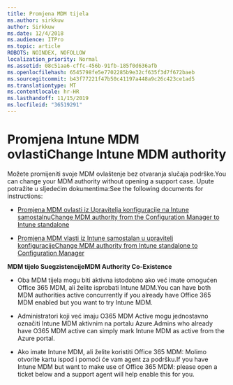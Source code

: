 ```yaml
---
title: Promjena MDM tijela
ms.author: sirkkuw
author: Sirkkuw
ms.date: 12/4/2018
ms.audience: ITPro
ms.topic: article
ROBOTS: NOINDEX, NOFOLLOW
localization_priority: Normal
ms.assetid: 08c51aa6-cffc-456b-91fb-185f0d636afb
ms.openlocfilehash: 6545798fe5e7702285b9e32cf635f3d7f672baeb
ms.sourcegitcommit: b43f77221f47b50c41197a448a9c26c423ce1ad5
ms.translationtype: MT
ms.contentlocale: hr-HR
ms.lasthandoff: 11/15/2019
ms.locfileid: "36519291"
---
```

# <a name="change-intune-mdm-authority"></a><span data-ttu-id="da305-102">Promjena Intune MDM ovlasti</span><span class="sxs-lookup"><span data-stu-id="da305-102">Change Intune MDM authority</span></span>

<span data-ttu-id="da305-103">Možete promijeniti svoje MDM ovlaštenje bez otvaranja slučaja podrške.</span><span class="sxs-lookup"><span data-stu-id="da305-103">You can change your MDM authority without opening a support case.</span></span> <span data-ttu-id="da305-104">Upute potražite u sljedećim dokumentima:</span><span class="sxs-lookup"><span data-stu-id="da305-104">See the following documents for instructions:</span></span>
  
- [<span data-ttu-id="da305-105">Promjena MDM ovlasti iz Upravitelja konfiguracije na Intune samostalnu</span><span class="sxs-lookup"><span data-stu-id="da305-105">Change MDM authority from the Configuration Manager to Intune standalone</span></span>](https://docs.microsoft.com/sccm/mdm/deploy-use/migrate-change-mdm-authority)
    
- [<span data-ttu-id="da305-106">Promjena MDM vlasti iz Intune samostalan u upravitelj konfiguracije</span><span class="sxs-lookup"><span data-stu-id="da305-106">Change MDM authority from Intune standalone to Configuration Manager</span></span>](https://docs.microsoft.com/sccm/mdm/deploy-use/change-mdm-authority)
    
 <span data-ttu-id="da305-107">**MDM tijelo Suegzistencije**</span><span class="sxs-lookup"><span data-stu-id="da305-107">**MDM Authority Co-Existence**</span></span>
  
- <span data-ttu-id="da305-108">Oba MDM tijela mogu biti aktivna istodobno ako već imate omogućen Office 365 MDM, ali želite isprobati Intune MDM.</span><span class="sxs-lookup"><span data-stu-id="da305-108">You can have both MDM authorities active concurrently if you already have Office 365 MDM enabled but you want to try Intune MDM.</span></span>
    
- <span data-ttu-id="da305-109">Administratori koji već imaju O365 MDM Active mogu jednostavno označiti Intune MDM aktivnim na portalu Azure.</span><span class="sxs-lookup"><span data-stu-id="da305-109">Admins who already have O365 MDM active can simply mark Intune MDM as active from the Azure portal.</span></span>
    
- <span data-ttu-id="da305-110">Ako imate Intune MDM, ali želite koristiti Office 365 MDM: Molimo otvorite kartu ispod i pomoći će vam agent za podršku.</span><span class="sxs-lookup"><span data-stu-id="da305-110">If you have Intune MDM but want to make use of Office 365 MDM: please open a ticket below and a support agent will help enable this for you.</span></span>
    


